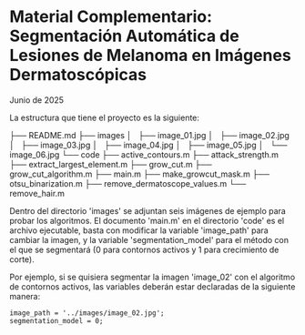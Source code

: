 # Material Complementario: Segmentación Automática de Lesiones de Melanoma en Imágenes Dermatoscópicas

Junio de 2025

La estructura que tiene el proyecto es la siguiente:

├── README.md
├── images
│   ├── image_01.jpg
│   ├── image_02.jpg
│   ├── image_03.jpg
│   ├── image_04.jpg
│   ├── image_05.jpg
│   └── image_06.jpg
└── code
    ├── active_contours.m
    ├── attack_strength.m
    ├── extract_largest_element.m
    ├── grow_cut.m
    ├── grow_cut_algorithm.m
    ├── main.m
    ├── make_growcut_mask.m
    ├── otsu_binarization.m
    ├── remove_dermatoscope_values.m
    └── remove_hair.m

Dentro del directorio 'images' se adjuntan seis imágenes de ejemplo para probar los algoritmos. El documento 'main.m' en el directorio 'code' es el archivo ejecutable, basta con modificar la variable 'image_path' para cambiar la imagen, y la variable 'segmentation_model' para el método con el que se segmentará (0 para contornos activos y 1 para crecimiento de corte).

Por ejemplo, si se quisiera segmentar la imagen 'image_02' con el algoritmo de contornos activos, las variables deberán estar declaradas de la siguiente manera:

```
image_path = '../images/image_02.jpg';
segmentation_model = 0;
```
